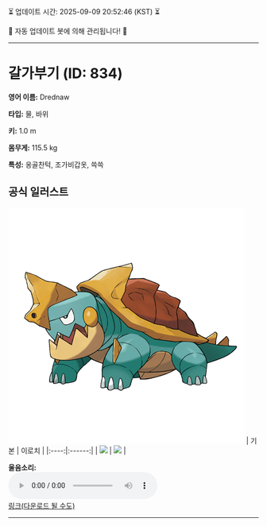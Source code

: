 
⏳ 업데이트 시간: 2025-09-09 20:52:46 (KST) ⏳

🤖 자동 업데이트 봇에 의해 관리됩니다! 🤖

---

# 갈가부기 (ID: 834)
**영어 이름:** Drednaw

**타입:** 물, 바위

**키:** 1.0 m

**몸무게:** 115.5 kg

**특성:** 옹골찬턱, 조가비갑옷, 쓱쓱

## 공식 일러스트
![](https://raw.githubusercontent.com/PokeAPI/sprites/master/sprites/pokemon/other/official-artwork/834.png)
| 기본 | 이로치 |
|:----:|:------:|
| <img src="http://play.pokemonshowdown.com/sprites/ani/drednaw.gif" width="200"> | <img src="http://play.pokemonshowdown.com/sprites/ani-shiny/drednaw.gif" width="200"> |

**울음소리:**<br><audio controls src="https://raw.githubusercontent.com/PokeAPI/cries/main/cries/pokemon/latest/834.ogg"></audio><br> [링크(다운로드 될 수도)](https://raw.githubusercontent.com/PokeAPI/cries/main/cries/pokemon/latest/834.ogg)


---
